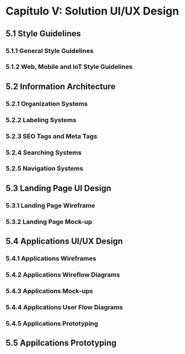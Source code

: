 # Capítulo V: Solution UI/UX Design

## 5.1 Style Guidelines
### 5.1.1 General Style Guidelines
### 5.1.2 Web, Mobile and IoT Style Guidelines

## 5.2 Information Architecture
### 5.2.1 Organization Systems
### 5.2.2 Labeling Systems
### 5.2.3 SEO Tags and Meta Tags
### 5.2.4 Searching Systems
### 5.2.5 Navigation Systems

## 5.3 Landing Page UI Design
### 5.3.1 Landing Page Wireframe
### 5.3.2 Landing Page Mock-up

## 5.4 Applications UI/UX Design
### 5.4.1 Applications Wireframes
### 5.4.2 Applications Wireflow Diagrams
### 5.4.3 Applications Mock-ups
### 5.4.4 Applications User Flow Diagrams
### 5.4.5 Applications Prototyping

## 5.5 Appilcations Prototyping

